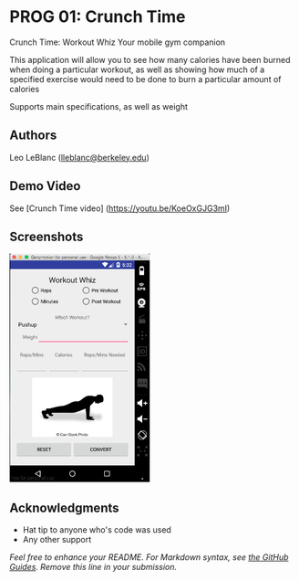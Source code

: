 # PROG 01: Crunch Time

Crunch Time: Workout Whiz
Your mobile gym companion

This application will allow you to see how many calories have been burned when
doing a particular workout, as well as showing how much of a specified exercise
would need to be done to burn a particular amount of calories

Supports main specifications, as well as weight

## Authors

Leo LeBlanc ([lleblanc@berkeley.edu](mailto:your_email@berkeley.edu))

## Demo Video

See [Crunch Time video] (https://youtu.be/KoeOxGJG3mI)

## Screenshots

<img src="screenshots/Screenshot 2016-02-05 14.40.36 copy.png" height="400" alt="Screenshot"/>

## Acknowledgments

* Hat tip to anyone who's code was used
* Any other support

*Feel free to enhance your README. For Markdown syntax, see [the GitHub Guides](https://guides.github.com/features/mastering-markdown/). Remove this line in your submission.*
